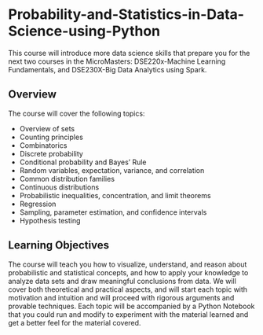 # Probability-and-Statistics-in-Data-Science-using-Python
This course will introduce more data science skills that prepare you for the next two courses in the MicroMasters: DSE220x-Machine Learning Fundamentals, and DSE230X-Big Data Analytics using Spark.

## Overview ##
The course will cover the following topics:

* Overview of sets
* Counting principles
* Combinatorics 
* Discrete probability
* Conditional probability and Bayes’ Rule
* Random variables, expectation, variance, and correlation
* Common distribution families
* Continuous distributions
* Probabilistic inequalities, concentration, and limit theorems
* Regression
* Sampling, parameter estimation, and confidence intervals
* Hypothesis testing

## Learning Objectives ##
The course will teach you how to visualize, understand, and reason about probabilistic and statistical concepts, and how to apply your knowledge to analyze data sets and draw meaningful conclusions from data. We will cover both theoretical and practical aspects, and will start each topic with motivation and intuition and will proceed with rigorous arguments and provable techniques. Each topic will be accompanied by a Python Notebook that you could run and modify to experiment with the material learned and get a better feel for the material covered.
